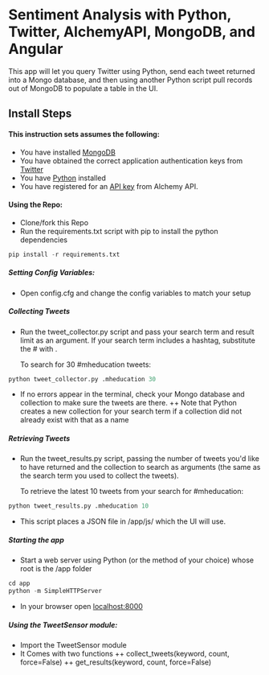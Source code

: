 # Sentiment Analysis with Python, Twitter, AlchemyAPI, MongoDB, and Angular

This app will let you query Twitter using Python, send each tweet returned into a Mongo database, and then using another Python script pull records out of MongoDB to populate a table in the UI.

## Install Steps

#### This instruction sets assumes the following:
+ You have installed [MongoDB](http://mongodb.org)
+ You have obtained the correct application authentication keys from [Twitter](https://apps.twitter.com/)
+ You have [Python](https://www.python.org/downloads/) installed
+ You have registered for an [API key](http://www.alchemyapi.com/api/register.html) from Alchemy API.

#### Using the Repo:
+ Clone/fork this Repo
+ Run the requirements.txt script with pip to install the python dependencies

``` python
pip install -r requirements.txt
```

##### Setting Config Variables:
+ Open config.cfg and change the config variables to match your setup

##### Collecting Tweets

+ Run the tweet_collector.py script and pass your search term and result limit as an argument. If your search term includes a hashtag, substitute the # with .

    To search for 30 #mheducation tweets:

``` python
python tweet_collector.py .mheducation 30
```

+ If no errors appear in the terminal, check your Mongo database and collection to make sure the tweets are there.
++ Note that Python creates a new collection for your search term if a collection did not already exist with that as a name

##### Retrieving Tweets
+ Run the tweet_results.py script, passing the number of tweets you'd like to have returned and the collection to search as arguments (the same as the search term you used to collect the tweets).

    To retrieve the latest 10 tweets from your search for #mheducation:

``` python
python tweet_results.py .mheducation 10 
```

+ This script places a JSON file in /app/js/ which the UI will use.

##### Starting the app
+ Start a web server using Python (or the method of your choice) whose root is the /app folder

``` python
cd app
python -m SimpleHTTPServer
```

+ In your browser open [localhost:8000](http://localhost:8000)

##### Using the TweetSensor module:
+ Import the TweetSensor module
+ It Comes with two functions
++ collect_tweets(keyword, count, force=False)
++ get_results(keyword, count, force=False)